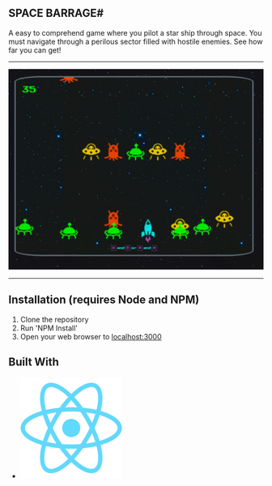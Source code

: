 ## SPACE BARRAGE#

A easy to comprehend game where you pilot a star ship through space. You must navigate through a perilous sector filled with hostile enemies. See how far you can get!

----
![Screen Capture of Space Barrage](./src/Assets/doc-photos/screencapture.png?raw=true 'In-game screen capture')
____

## Installation (requires Node and NPM)
1. Clone the repository
2. Run 'NPM Install'
3. Open your web browser to [localhost:3000](http://localhost:3000/)

## Built With
- ![React](./src/Assets/doc-photos/react.svg?raw=true 'React Logo')